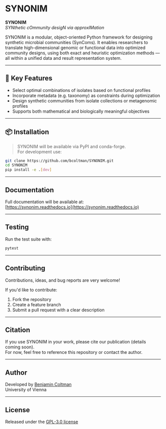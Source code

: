 # SYNONIM

**SYNONIM**  
*SYNthetic cOmmunity desigN via approxIMation*

SYNONIM is a modular, object-oriented Python framework for designing synthetic microbial communities (SynComs). It enables researchers to translate high-dimensional genomic or functional data into optimized community designs, using both exact and heuristic optimization methods — all within a unified data and result representation system.


---

## 🚀 Key Features

- Select optimal combinations of isolates based on functional profiles
- Incorporate metadata (e.g. taxonomy) as constraints during optimization
- Design synthetic communities from isolate collections or metagenomic profiles
- Supports both mathematical and biologically meaningful objectives

---

## 📦 Installation

> SYNONIM will be available via PyPI and conda-forge.  
> For development use:

```bash
git clone https://github.com/bcoltman/SYNONIM.git
cd SYNONIM
pip install -e .[dev]
```

---

## Documentation

Full documentation will be available at:  
[https://synonim.readthedocs.io](https://synonim.readthedocs.io)

---

## Testing

Run the test suite with:

```bash
pytest
```
---

## Contributing

Contributions, ideas, and bug reports are very welcome!

If you'd like to contribute:
1. Fork the repository
2. Create a feature branch
3. Submit a pull request with a clear description

---

## Citation

If you use SYNONIM in your work, please cite our publication (details coming soon).  
For now, feel free to reference this repository or contact the author.

---

## Author

Developed by [Benjamin Coltman](mailto:benjamin.coltman@univie.ac.at)  
University of Vienna

---

## License

Released under the [GPL-3.0 license](LICENSE)
